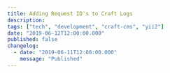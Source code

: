 ```yaml
---
title: Adding Request ID's to Craft Logs
description:
tags: ["tech", "development", "craft-cms", "yii2"]
date: "2019-06-12T12:00:00.000"
published: false
changelog:
  - date: "2019-06-11T12:00:00.000"
    message: "Published"
---
```

